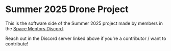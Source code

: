 # Summer 2025 Drone Project

This is the software side of the Summer 2025 project made by members in the [Space Mentors Discord](https://discord.gg/9AT849pXEp).

Reach out in the Discord server linked above if you're a contributor / want to contribute!
